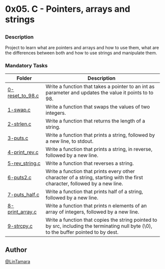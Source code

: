 # **0x05. C - Pointers, arrays and strings**
## 
### Description
Project to learn what are pointers and arrays and how to use them, what are the differences between both and how to use strings and manipulate them.
### Mandatory Tasks
| Folder | Description |
| ------ | ------ |
| [0-reset_to_98.c](0-reset_to_98.c) | Write a function that takes a pointer to an int as parameter and updates the value it points to to 98. |
| [1-swap.c](1-swap.c) | Write a function that swaps the values of two integers. |
| [2-strlen.c](2-strlen.c) | Write a function that returns the length of a string. |
| [3-puts.c](3-puts.c) | Write a function that prints a string, followed by a new line, to stdout. |
| [4-print_rev.c](4-print_rev.c) | Write a function that prints a string, in reverse, followed by a new line. |
| [5-rev_string.c](5-rev_string.c) | Write a function that reverses a string. |
| [6-puts2.c](6-puts2.c) | Write a function that prints every other character of a string, starting with the first character, followed by a new line. |
| [7-puts_half.c](7-puts_half.c) | Write a function that prints half of a string, followed by a new line. |
| [8-print_array.c](8-print_array.c) | Write a function that prints n elements of an array of integers, followed by a new line. |
| [9-strcpy.c](9-strcpy.c) | Write a function that copies the string pointed to by src, including the terminating null byte (\0), to the buffer pointed to by dest. |

## Author
[@LinTamara](@LinTamara)